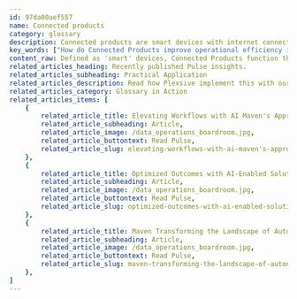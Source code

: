 ```yaml
---
id: 97da00aef557
name: Connected products
category: glossary
description: Connected products are smart devices with internet connectivity, empowering industries with data sharing for enhanced efficiency, user convenience, operational optimization, and proactive business strategies through features like health check-ins and location tracking.
key_words: ["How do Connected Products improve operational efficiency in businesses?", "What are the benefits of smart packaging with Connected Products?", "How can Connected Products enhance customer experience in retail?", "What role do Connected Products play in predictive maintenance for industrial equipment?", "How can medical devices benefit from being connected to the internet?", "What is the impact of Connected Products on supply chain management?", "How do Connected Products contribute to data-driven decision making?", "What are the security challenges associated with Connected Products?", "How can Connected Products facilitate remote health monitoring?", "What opportunities do Connected Products create for new business models?"]
content_raw: Defined as 'smart' devices, Connected Products function through a linkage to the internet, enabling them to communicate vital information regarding themselves, their users, and their environment. Connected Products widely permeate various industries, featuring prominently in elements such as motor vehicles, medical devices, industrial equipment, and even smart packaging that reports on the location and condition of the product housed within. The advent of Connected Products heralds significant business benefits. Firstly, they leverage shared data to enhance their efficiency, simplify users' lives, and optimize operations. For instance, smart packaging utilizes connectivity to ensure real-time tracking of the product, enabling timely intervention where necessary. Further to this, Connected Products' data sharing capability facilitates the proactive monitoring of product usage, thereby optimizing operational execution. This robust oversight presents opportunities for unique intelligence, such as health status check-ins or location tracking. For businesses, this preemptive approach enables them to anticipate service needs, predict potential failures, prevent downtime, and initiate seamless 'over-the-air' upgrades or services. Furthermore, these innovative products provide a robust platform for businesses to create and evolve. The rich ecosystem brought about by connected, smart products opens doors for businesses to devise new models, craft sophisticated products, and deliver services that perfectly align with the ever-changing needs and preferences of their customer base. Embracing Connected Products enables Maven Technologies to harness and utilize the various benefits these smart devices provide. Our vast experience in implementing elite technologies can enable your business to unlock its potential and elevates productivity in the modern world. Utilize Connected Products and see the remarkable business benefits of pioneering technologies implemented by seasoned professionals. Let Maven Technologies bring your future into the present.
related_articles_heading: Recently published Pulse insights.
related_articles_subheading: Practical Application
related_articles_description: Read how Plexsive implement this with our clients.
related_articles_category: Glossary in Action
related_articles_items: [
	{
		related_article_title: Elevating Workflows with AI Maven's Approach,
		related_article_subheading: Article,
		related_article_image: /data_operations_boardroom.jpg,
		related_article_buttontext: Read Pulse,
		related_article_slug: elevating-workflows-with-ai-maven's-approach
	},
	{
		related_article_title: Optimized Outcomes with AI-Enabled Solutions,
		related_article_subheading: Article,
		related_article_image: /data_operations_boardroom.jpg,
		related_article_buttontext: Read Pulse,
		related_article_slug: optimized-outcomes-with-ai-enabled-solutions
	},
	{
		related_article_title: Maven Transforming the Landscape of Autonomous Vehicles,
		related_article_subheading: Article,
		related_article_image: /data_operations_boardroom.jpg,
		related_article_buttontext: Read Pulse,
		related_article_slug: maven-transforming-the-landscape-of-autonomous-vehicles
	},
]
---
```

